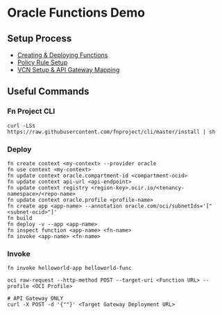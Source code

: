 # Oracle Functions Demo

## Setup Process

- [Creating & Deploying Functions](https://docs.oracle.com/en-us/iaas/Content/Functions/Tasks/functionsuploading.htm)
- [Policy Rule Setup](https://docs.oracle.com/en-us/iaas/Content/APIGateway/Tasks/apigatewaycreatingpolicies.htm)
- [VCN Setup & API Gateway Mapping](https://docs.oracle.com/en-us/iaas/Content/APIGateway/Tasks/apigatewaycreatingpolicies.htm)

## Useful Commands

### Fn Project CLI

```
curl -LSs https://raw.githubusercontent.com/fnproject/cli/master/install | sh
```

### Deploy

```
fn create context <my-context> --provider oracle
fn use context <my-context>
fn update context oracle.compartment-id <compartment-ocid>
fn update context api-url <api-endpoint>
fn update context registry <region-key>.ocir.io/<tenancy-namespace>/<repo-name>
fn update context oracle.profile <profile-name>
fn create app <app-name> --annotation oracle.com/oci/subnetIds='["<subnet-ocid>"]'
fn build
fn deploy -v --app <app-name>
fn inspect function <app-name> <fn-name>
fn invoke <app-name> <fn-name>
```

### Invoke

```
fn invoke helloworld-app helloworld-func

oci raw-request --http-method POST --target-uri <Function URL> --profile <OCI Profile>

# API Gateway ONLY
curl -X POST -d '{""}' <Target Gateway Deployment URL>
```
